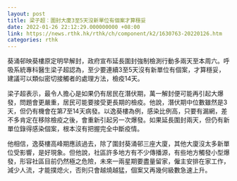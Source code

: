 ```yaml
---
layout: post
title: 梁子超︰圍封大廈3至5天沒新單位有個案才算穩妥
date: 2022-01-26 22:12:29.000000000 +08:00
link: https://news.rthk.hk/rthk/ch/component/k2/1630763-20220126.htm
categories: rthk
---
```


葵涌邨映葵樓原定明早解封，政府宣布延長圍封強制檢測行動多兩天至本周六。呼吸系統專科醫生梁子超認為，至少要連續3至5天沒有新單位有個案，才算穩妥，建議可以類似密切接觸者的處理方法，檢疫14天。

梁子超表示，最令人擔心是如果仍有居民在潛伏期，萬一解封便可能再引起大爆發，問題會更嚴重，居民可能要接受更長期的檢疫。他說，潛伏期中位數雖然是3天，但仍有機會在第7至14天病發。以逸葵樓為例，感染比例高，只要有漏網，差不多肯定在移除檢疫之後，會重新引起另一次爆發。如果延長圍封兩天，但仍有新單位錄得感染個案，根本沒有把握完全中斷疫情。

他相信，逸葵樓高峰期應該過去，除了圍封葵涌邨三座大廈，其他大廈沒太多新單位受影響，是好現象。但他說，社區許多地方有不少傳播源，有些地方觸發小型爆發，形容社區目前仍然極之危險，未來一兩星期要盡量留家，僱主安排在家工作，減少人流，才能撲熄火，否則只會越燒越猛，個案又再幾何級數急速上升。
